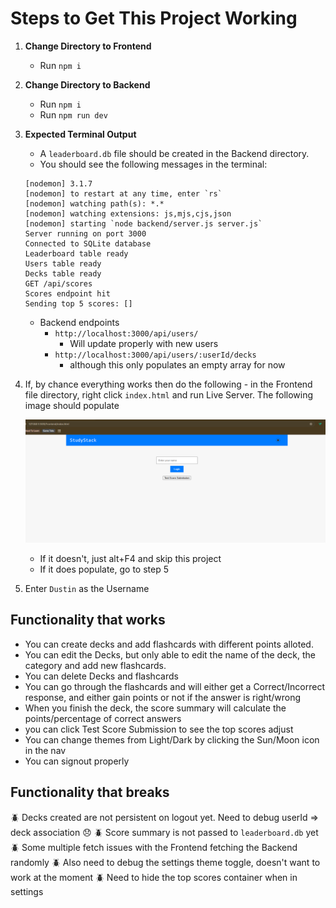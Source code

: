# Steps to Get This Project Working

1. **Change Directory to Frontend**

   - Run `npm i`

2. **Change Directory to Backend**

   - Run `npm i`
   - Run `npm run dev`

3. **Expected Terminal Output**

   - A `leaderboard.db` file should be created in the Backend directory.
   - You should see the following messages in the terminal:

   ```
   [nodemon] 3.1.7
   [nodemon] to restart at any time, enter `rs`
   [nodemon] watching path(s): *.*
   [nodemon] watching extensions: js,mjs,cjs,json
   [nodemon] starting `node backend/server.js server.js`
   Server running on port 3000
   Connected to SQLite database
   Leaderboard table ready
   Users table ready
   Decks table ready
   GET /api/scores
   Scores endpoint hit
   Sending top 5 scores: []
   ```

   - Backend endpoints
     - `http://localhost:3000/api/users/`
       - Will update properly with new users
     - `http://localhost:3000/api/users/:userId/decks`
       - although this only populates an empty array for now

4. If, by chance everything works then do the following - in the Frontend file directory, right click `index.html` and run Live Server. The following image should populate

   ![Main Screen](image.png)

   - If it doesn't, just alt+F4 and skip this project
   - If it does populate, go to step 5

5. Enter `Dustin` as the Username

## Functionality that works

- You can create decks and add flashcards with different points alloted.
- You can edit the Decks, but only able to edit the name of the deck, the category and add new flashcards.
- You can delete Decks and flashcards
- You can go through the flashcards and will either get a Correct/Incorrect response, and either gain points or not if the answer is right/wrong
- When you finish the deck, the score summary will calculate the points/percentage of correct answers
- you can click Test Score Submission to see the top scores adjust
- You can change themes from Light/Dark by clicking the Sun/Moon icon in the nav
- You can signout properly

## Functionality that breaks

:beetle: Decks created are not persistent on logout yet. Need to debug userId => deck association :disappointed:
:beetle: Score summary is not passed to `leaderboard.db` yet
:beetle: Some multiple fetch issues with the Frontend fetching the Backend randomly
:beetle: Also need to debug the settings theme toggle, doesn't want to work at the moment
:beetle: Need to hide the top scores container when in settings
